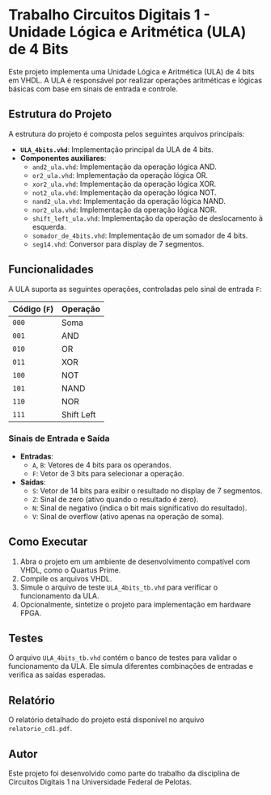 # Trabalho Circuitos Digitais 1 - Unidade Lógica e Aritmética (ULA) de 4 Bits

Este projeto implementa uma Unidade Lógica e Aritmética (ULA) de 4 bits em VHDL. A ULA é responsável por realizar operações aritméticas e lógicas básicas com base em sinais de entrada e controle.

## Estrutura do Projeto

A estrutura do projeto é composta pelos seguintes arquivos principais:

- **`ULA_4bits.vhd`**: Implementação principal da ULA de 4 bits.
- **Componentes auxiliares**:
  - `and2_ula.vhd`: Implementação da operação lógica AND.
  - `or2_ula.vhd`: Implementação da operação lógica OR.
  - `xor2_ula.vhd`: Implementação da operação lógica XOR.
  - `not2_ula.vhd`: Implementação da operação lógica NOT.
  - `nand2_ula.vhd`: Implementação da operação lógica NAND.
  - `nor2_ula.vhd`: Implementação da operação lógica NOR.
  - `shift_left_ula.vhd`: Implementação da operação de deslocamento à esquerda.
  - `somador_de_4bits.vhd`: Implementação de um somador de 4 bits.
  - `seg14.vhd`: Conversor para display de 7 segmentos.

## Funcionalidades

A ULA suporta as seguintes operações, controladas pelo sinal de entrada `F`:

| Código (`F`) | Operação         |
|--------------|------------------|
| `000`        | Soma             |
| `001`        | AND              |
| `010`        | OR               |
| `011`        | XOR              |
| `100`        | NOT              |
| `101`        | NAND             |
| `110`        | NOR              |
| `111`        | Shift Left       |

### Sinais de Entrada e Saída

- **Entradas**:
  - `A`, `B`: Vetores de 4 bits para os operandos.
  - `F`: Vetor de 3 bits para selecionar a operação.
- **Saídas**:
  - `S`: Vetor de 14 bits para exibir o resultado no display de 7 segmentos.
  - `Z`: Sinal de zero (ativo quando o resultado é zero).
  - `N`: Sinal de negativo (indica o bit mais significativo do resultado).
  - `V`: Sinal de overflow (ativo apenas na operação de soma).

## Como Executar

1. Abra o projeto em um ambiente de desenvolvimento compatível com VHDL, como o Quartus Prime.
2. Compile os arquivos VHDL.
3. Simule o arquivo de teste `ULA_4bits_tb.vhd` para verificar o funcionamento da ULA.
4. Opcionalmente, sintetize o projeto para implementação em hardware FPGA.

## Testes

O arquivo `ULA_4bits_tb.vhd` contém o banco de testes para validar o funcionamento da ULA. Ele simula diferentes combinações de entradas e verifica as saídas esperadas.

## Relatório

O relatório detalhado do projeto está disponível no arquivo `relatorio_cd1.pdf`.

## Autor

Este projeto foi desenvolvido como parte do trabalho da disciplina de Circuitos Digitais 1 na Universidade Federal de Pelotas.
